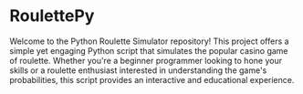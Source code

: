# RoulettePy
Welcome to the Python Roulette Simulator repository! This project offers a simple yet engaging Python script that simulates the popular casino game of roulette. Whether you're a beginner programmer looking to hone your skills or a roulette enthusiast interested in understanding the game's probabilities, this script provides an interactive and educational experience.
